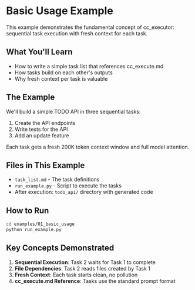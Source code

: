 # Basic Usage Example

This example demonstrates the fundamental concept of cc_executor: sequential task execution with fresh context for each task.

## What You'll Learn

- How to write a simple task list that references cc_execute.md
- How tasks build on each other's outputs
- Why fresh context per task is valuable

## The Example

We'll build a simple TODO API in three sequential tasks:
1. Create the API endpoints
2. Write tests for the API
3. Add an update feature

Each task gets a fresh 200K token context window and full model attention.

## Files in This Example

- `task_list.md` - The task definitions
- `run_example.py` - Script to execute the tasks
- After execution: `todo_api/` directory with generated code

## How to Run

```bash
cd examples/01_basic_usage
python run_example.py
```

## Key Concepts Demonstrated

1. **Sequential Execution**: Task 2 waits for Task 1 to complete
2. **File Dependencies**: Task 2 reads files created by Task 1  
3. **Fresh Context**: Each task starts clean, no pollution
4. **cc_execute.md Reference**: Tasks use the standard prompt format